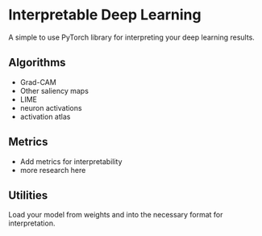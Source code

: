 # Interpretable Deep Learning

A simple to use PyTorch library for interpreting your deep learning results.

## Algorithms

- Grad-CAM
- Other saliency maps
- LIME
- neuron activations
- activation atlas

## Metrics

- Add metrics for interpretability
- more research here

## Utilities

Load your model from weights and into the necessary format for interpretation.
